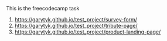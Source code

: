 This is the freecodecamp task

1. https://garytyk.github.io/test_project/survey-form/
2. https://garytyk.github.io/test_project/tribute-page/
3. https://garytyk.github.io/test_project/product-landing-page/
